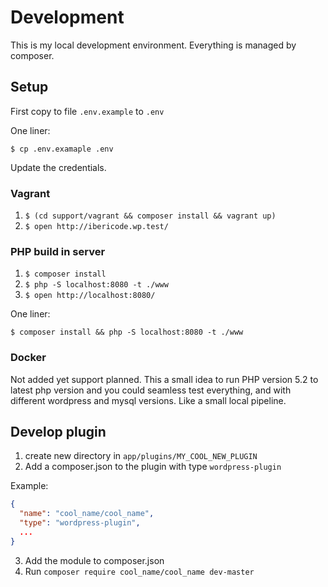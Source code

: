 # Development

This is my local development environment. Everything is managed by composer.

## Setup

First copy to file `.env.example` to `.env`

One liner:

`$ cp .env.examaple .env`

Update the credentials.

### Vagrant 

1. `$ (cd support/vagrant && composer install && vagrant up)`
2. `$ open http://ibericode.wp.test/`

### PHP build in server

1. `$ composer install`
2. `$ php -S localhost:8080 -t ./www`
3. `$ open http://localhost:8080/`

One liner:

`$ composer install && php -S localhost:8080 -t ./www`

### Docker

Not added yet support planned. 
This a small idea to run PHP version 5.2 to latest php version and you could seamless test everything, and with different wordpress and mysql versions. Like a small local pipeline.

## Develop plugin

1. create new directory in `app/plugins/MY_COOL_NEW_PLUGIN`
2. Add a composer.json to the plugin with type `wordpress-plugin`

Example:
```json
{
  "name": "cool_name/cool_name",
  "type": "wordpress-plugin",
  ...
}
```
3. Add the module to composer.json
4. Run `composer require cool_name/cool_name dev-master`